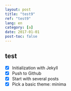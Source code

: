 ```yaml
---
layout: post
title: "test9"
ref: "test9"
lang: en
category: [a]
date: 2017-01-01
post-toc: false
---
```


## test
- [X] Initialization with Jekyll
- [X] Push to Github
- [X] Start with several posts
- [X] Pick a basic theme: minima
